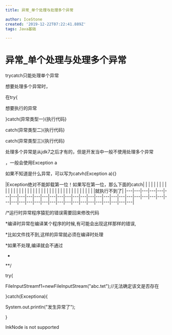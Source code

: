 ```yaml
---
title: 异常_单个处理与处理多个异常

author: IceStone
created: '2019-12-22T07:22:41.889Z'
tags: Java基础

---
```


# 异常_单个处理与处理多个异常

trycatch只能处理单个异常

想要处理多个异常时，

在try{

想要执行的异常

}catch(异常类型一){执行代码}

catch(异常类型二){执行代码}

catch(异常类型三){执行代码}

处理多个异常是从jdk7之后才有的，但是开发当中一般不使用处理多个异常

，一般会使用Exception a

如果不知道是什么异常，可以写为catvh(Exception  a){}

|Exception绝对不能卸载第一位！如果写在第一位，那么下面的catch| 
| 
| 
| 
| 
| 
| 
| 
| 
| 
| 
| 
| 
| 
| 
| 
| 
| 
| 
| 
| 
| 
| 
| 
| 
| 
| 
| 
| 
| 
| 
| 
| 
| 
| 
| 
| 
| 
| 
| 
| 
|就执行不到了|
|---|---|---|---|---|---|---|---|---|---|---|---|---|---|---|---|---|---|---|---|---|---|---|---|---|---|---|---|---|---|---|---|---|---|---|---|---|---|---|---|---|---|---|
 
/*运行时异常程序猿犯的错误需要回来修改代码

*编译时异常在编译某个程序的时候,有可能会出现这样那样的错误,

*比如文件找不到,这样的异常就必须在编译时处理

*如果不处理,编译就会不通过

*

**/

try{

FileInputStreamf1=newFileInputStream("abc.tet");//无法确定该文是否存在

}catch(Exceptiona){

System.out.println("发生异常了");

}

InkNode is not supported 
